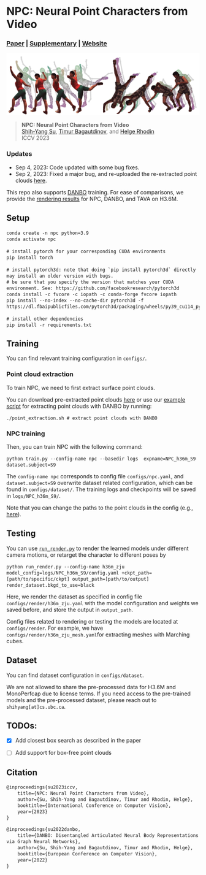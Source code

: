 # NPC: Neural Point Characters from Video

### [Paper](https://arxiv.org/abs/2304.02013) | [Supplementary](https://lemonatsu.github.io/files/npc/supp.pdf) | [Website](https://lemonatsu.github.io/npc/) 
![](imgs/front.png)
>**NPC: Neural Point Characters from Video**\
>[Shih-Yang Su](https://lemonatsu.github.io/), [Timur Bagautdinov](https://scholar.google.ch/citations?user=oLi7xJ0AAAAJ&hl=en), and [Helge Rhodin](http://helge.rhodin.de/)\
>ICCV 2023

### Updates
- Sep 4, 2023: Code updated with some bug fixes.
- Sep 2, 2023: Fixed a major bug, and re-uploaded the re-extracted point clouds [here](https://drive.google.com/drive/folders/1tdTQDgu0lvJWxMu-xOOLxg-ilVos0EB9?usp=sharing).

This repo also supports [DANBO](https://github.com/LemonATsu/DANBO-pytorch) training. 
For ease of comparisons, we provide the [rendering results](https://drive.google.com/file/d/18dpTxbcCi28M_vHduSJxi5TfpBoyUa8Q/view?usp=sharing) for NPC, DANBO, and TAVA on H3.6M. 

## Setup
```
conda create -n npc python=3.9
conda activate npc

# install pytorch for your corresponding CUDA environments
pip install torch

# install pytorch3d: note that doing `pip install pytorch3d` directly may install an older version with bugs.
# be sure that you specify the version that matches your CUDA environment. See: https://github.com/facebookresearch/pytorch3d
conda install -c fvcore -c iopath -c conda-forge fvcore iopath
pip install --no-index --no-cache-dir pytorch3d -f https://dl.fbaipublicfiles.com/pytorch3d/packaging/wheels/py39_cu114_pyt1110/download.html

# install other dependencies
pip install -r requirements.txt

```
## Training
You can find relevant training configuration in `configs/`.
### Point cloud extraction
To train NPC, we need to first extract surface point clouds. 

You can download pre-extracted point clouds [here](https://drive.google.com/drive/folders/1tdTQDgu0lvJWxMu-xOOLxg-ilVos0EB9?usp=sharing) or use our [example script](https://github.com/LemonATsu/NPC-pytorch/blob/main/point_extraction.sh) for extracting point clouds with DANBO by running:
```
./point_extraction.sh # extract point clouds with DANBO
```

### NPC training
Then, you can train NPC with the following command:
```
python train.py --config-name npc --basedir logs  expname=NPC_h36m_S9 dataset.subject=S9
```
The `config-name npc` corresponds to config file `configs/npc.yaml`, and `dataset.subject=S9` overwrite dataset related configuration, which can be found in `configs/dataset/`. The training logs and checkpoints will be saved in `logs/NPC_h36m_S9/`.

Note that you can change the paths to the point clouds in the config (e.g., [here](https://github.com/LemonATsu/NPC-pytorch/blob/main/configs/npc.yaml#L15)).

## Testing
You can use [`run_render.py`](run_render.py) to render the learned models under different camera motions, or retarget the character to different poses by
```
python run_render.py --config-name h36m_zju model_config=logs/NPC_h36m_S9/config.yaml +ckpt_path=[path/to/specific/ckpt] output_path=[path/to/output] render_dataset.bkgd_to_use=black
```
Here, we render the dataset as specified in config file `configs/render/h36m_zju.yaml` with the model configuration and weights we saved before, and store the output in `output_path`.
	
Config files related to rendering or testing the models are located at `configs/render`. For example, we have `configs/render/h36m_zju_mesh.yaml`for extracting meshes with Marching cubes.

## Dataset
You can find dataset configuration in `configs/dataset`.

We are not allowed to share the pre-processed data for H3.6M and MonoPerfcap due to license terms. If you need access to the pre-trained models and the pre-processed dataset, please reach out to `shihyang[at]cs.ubc.ca`.

## TODOs:
- [x] Add closest box search as described in the paper
- [ ] Add support for box-free point clouds


## Citation
```
@inproceedings{su2023iccv,
    title={NPC: Neural Point Characters from Video},
    author={Su, Shih-Yang and Bagautdinov, Timur and Rhodin, Helge},
    booktitle={International Conference on Computer Vision},
    year={2023}
}
```
```
@inproceedings{su2022danbo,
    title={DANBO: Disentangled Articulated Neural Body Representations via Graph Neural Networks},
    author={Su, Shih-Yang and Bagautdinov, Timur and Rhodin, Helge},
    booktitle={European Conference on Computer Vision},
    year={2022}
}
```
